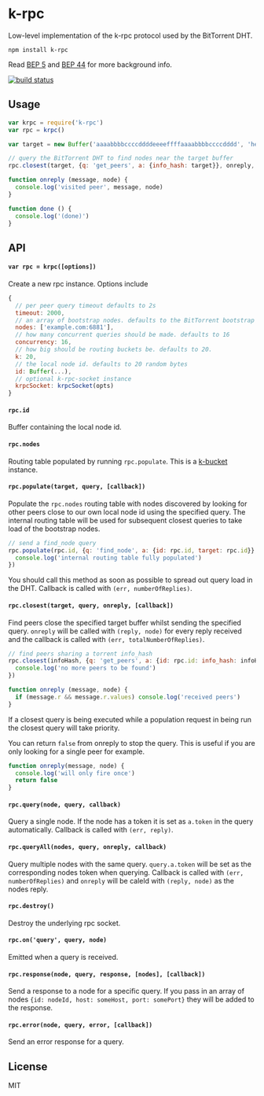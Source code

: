 # k-rpc

Low-level implementation of the k-rpc protocol used by the BitTorrent DHT.

```
npm install k-rpc
```

Read [BEP 5](http://www.bittorrent.org/beps/bep_0005.html) and [BEP 44](http://www.bittorrent.org/beps/bep_0044.html) for more background info.

[![build status](http://img.shields.io/travis/mafintosh/k-rpc.svg?style=flat)](http://travis-ci.org/mafintosh/k-rpc)

## Usage

``` js
var krpc = require('k-rpc')
var rpc = krpc()

var target = new Buffer('aaaabbbbccccddddeeeeffffaaaabbbbccccdddd', 'hex')

// query the BitTorrent DHT to find nodes near the target buffer
rpc.closest(target, {q: 'get_peers', a: {info_hash: target}}, onreply, done)

function onreply (message, node) {
  console.log('visited peer', message, node)
}

function done () {
  console.log('(done)')
}
```

## API

#### `var rpc = krpc([options])`

Create a new rpc instance. Options include

``` js
{
  // per peer query timeout defaults to 2s
  timeout: 2000,
  // an array of bootstrap nodes. defaults to the BitTorrent bootstrap nodes
  nodes: ['example.com:6881'],
  // how many concurrent queries should be made. defaults to 16
  concurrency: 16,
  // how big should be routing buckets be. defaults to 20.
  k: 20,
  // the local node id. defaults to 20 random bytes
  id: Buffer(...),
  // optional k-rpc-socket instance
  krpcSocket: krpcSocket(opts)
}
```

#### `rpc.id`

Buffer containing the local node id.

#### `rpc.nodes`

Routing table populated by running `rpc.populate`. This is a [k-bucket](https://github.com/tristanls/k-bucket) instance.

#### `rpc.populate(target, query, [callback])`

Populate the `rpc.nodes` routing table with nodes discovered by looking for other peers close to our own local node id using the specified query. The internal routing table will be used for subsequent closest queries to take load of the bootstrap nodes.

``` js
// send a find_node query
rpc.populate(rpc.id, {q: 'find_node', a: {id: rpc.id, target: rpc.id}}, function () {
  console.log('internal routing table fully populated')
})
```

You should call this method as soon as possible to spread out query load in the DHT.
Callback is called with `(err, numberOfReplies)`.

#### `rpc.closest(target, query, onreply, [callback])`

Find peers close the specified target buffer whilst sending the specified query. `onreply` will be called with `(reply, node)` for every reply received and the callback is called with `(err, totalNumberOfReplies)`.

``` js
// find peers sharing a torrent info_hash
rpc.closest(infoHash, {q: 'get_peers', a: {id: rpc.id: info_hash: infoHash}}, onreply, function () {
  console.log('no more peers to be found')
})

function onreply (message, node) {
  if (message.r && message.r.values) console.log('received peers')
}
```

If a closest query is being executed while a population request in being run the closest query will take priority.

You can return `false` from onreply to stop the query. This is useful if you are only looking for a single peer for example.

``` js
function onreply(message, node) {
  console.log('will only fire once')
  return false
}
```

#### `rpc.query(node, query, callback)`

Query a single node. If the node has a token it is set as `a.token` in the query automatically.
Callback is called with `(err, reply)`.

#### `rpc.queryAll(nodes, query, onreply, callback)`

Query multiple nodes with the same query. `query.a.token` will be set as the corresponding nodes token when querying.
Callback is called with `(err, numberOfReplies)` and `onreply` will be caleld with `(reply, node)` as the nodes reply.

#### `rpc.destroy()`

Destroy the underlying rpc socket.

#### `rpc.on('query', query, node)`

Emitted when a query is received.

#### `rpc.response(node, query, response, [nodes], [callback])`

Send a response to a node for a specific query. If you pass in an array of nodes `{id: nodeId, host: someHost, port: somePort}` they will be added to the response.

#### `rpc.error(node, query, error, [callback])`

Send an error response for a query.

## License

MIT
